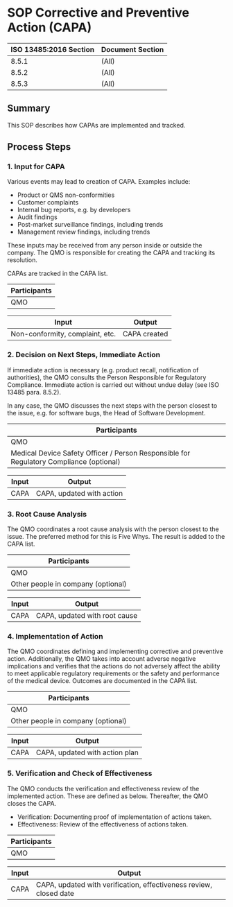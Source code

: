 <!--
This work is licensed under the Creative Commons Attribution 4.0 International
License:

    <http://creativecommons.org/licenses/by/4.0/>

Templates copyright OpenRegulatory. Originals available at:

    <https://openregulatory.com/templates/>

General content copyright Radiotherapy AI.
-->

# SOP Corrective and Preventive Action (CAPA)

| ISO 13485:2016 Section | Document Section |
| ---------------------- | ---------------- |
| 8.5.1                  | (All)            |
| 8.5.2                  | (All)            |
| 8.5.3                  | (All)            |

## Summary

This SOP describes how CAPAs are implemented and tracked.

## Process Steps

### 1. Input for CAPA

Various events may lead to creation of CAPA. Examples include:

- Product or QMS non-conformities
- Customer complaints
- Internal bug reports, e.g. by developers
- Audit findings
- Post-market surveillance findings, including trends
- Management review findings, including trends

These inputs may be received from any person inside or outside the company. The
QMO is responsible for creating the CAPA and tracking its resolution.

CAPAs are tracked in the CAPA list.

| Participants |
| ------------ |
| QMO          |

| Input                           | Output       |
| ------------------------------- | ------------ |
| Non-conformity, complaint, etc. | CAPA created |

### 2. Decision on Next Steps, Immediate Action

If immediate action is necessary (e.g. product recall, notification of
authorities), the QMO consults the Person Responsible for Regulatory
Compliance. Immediate action is carried out without undue delay (see ISO 13485
para. 8.5.2).

In any case, the QMO discusses the next steps with the person closest to the
issue, e.g. for software bugs, the Head of Software Development.

| Participants                                                                            |
| --------------------------------------------------------------------------------------- |
| QMO                                                                                     |
| Medical Device Safety Officer / Person Responsible for Regulatory Compliance (optional) |

| Input | Output                    |
| ----- | ------------------------- |
| CAPA  | CAPA, updated with action |

### 3. Root Cause Analysis

The QMO coordinates a root cause analysis with the person closest to the issue.
The preferred method for this is Five Whys. The result is added to the CAPA
list.

| Participants                       |
| ---------------------------------- |
| QMO                                |
| Other people in company (optional) |

| Input | Output                        |
| ----- | ----------------------------- |
| CAPA  | CAPA, updated with root cause |

### 4. Implementation of Action

The QMO coordinates defining and implementing corrective and preventive action.
Additionally, the QMO takes into account adverse negative implications and
verifies that the actions do not adversely affect the ability to meet
applicable regulatory requirements or the safety and performance of the medical
device. Outcomes are documented in the CAPA list.

| Participants                       |
| ---------------------------------- |
| QMO                                |
| Other people in company (optional) |

| Input | Output                         |
| ----- | ------------------------------ |
| CAPA  | CAPA, updated with action plan |

### 5. Verification and Check of Effectiveness

The QMO conducts the verification and effectiveness review of the implemented
action. These are defined as below. Thereafter, the QMO closes the CAPA.

- Verification: Documenting proof of implementation of actions taken.
- Effectiveness: Review of the effectiveness of actions taken.

| Participants |
| ------------ |
| QMO          |

| Input | Output                                                             |
| ----- | ------------------------------------------------------------------ |
| CAPA  | CAPA, updated with verification, effectiveness review, closed date |
